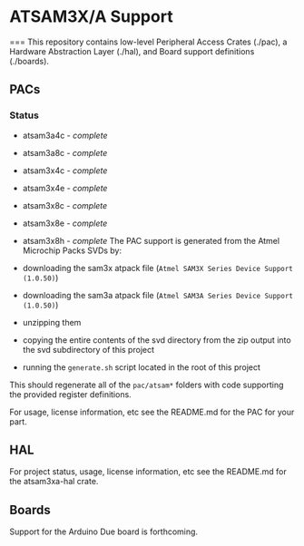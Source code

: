 # ATSAM3X/A Support
===
This repository contains low-level Peripheral Access Crates (./pac), a
Hardware Abstraction Layer (./hal), and Board support definitions (./boards).

## PACs

### Status

* atsam3a4c - *complete*
* atsam3a8c - *complete*
* atsam3x4c - *complete*
* atsam3x4e - *complete*
* atsam3x8c - *complete*
* atsam3x8e - *complete*
* atsam3x8h - *complete*
The PAC support is generated from the Atmel Microchip Packs SVDs by:

* downloading the sam3x atpack file (`Atmel SAM3X Series Device
  Support (1.0.50)`)
* downloading the sam3a atpack file (`Atmel SAM3A Series Device
  Support (1.0.50)`)
* unzipping them
* copying the entire contents of the svd directory from the zip output into
  the svd subdirectory of this project
* running the `generate.sh` script located in the root of this project

This should regenerate all of the `pac/atsam*` folders with code supporting
the provided register definitions.

For usage, license information, etc see the README.md for the PAC for your part.

## HAL

For project status, usage, license information, etc see the README.md for the
atsam3xa-hal crate.

## Boards

Support for the Arduino Due board is forthcoming.

